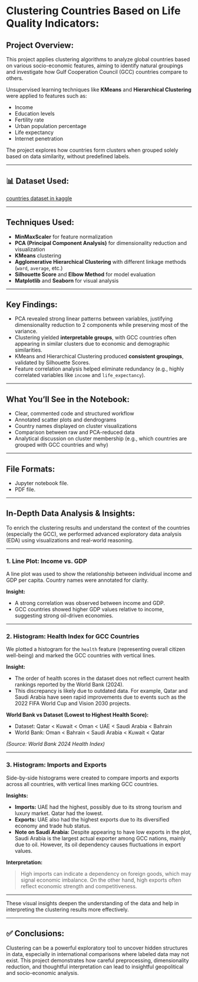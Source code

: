 # Clustering Countries Based on Life Quality Indicators:

## Project Overview:

This project applies clustering algorithms to analyze global countries based on various socio-economic features, aiming to identify natural groupings and investigate how Gulf Cooperation Council (GCC) countries compare to others.

Unsupervised learning techniques like **KMeans** and **Hierarchical Clustering** were applied to features such as:
- Income
- Education levels
- Fertility rate
- Urban population percentage
- Life expectancy
- Internet penetration

The project explores how countries form clusters when grouped solely based on data similarity, without predefined labels.

---

## 📊 Dataset Used:
[countries dataset in kaggle](https://www.kaggle.com/datasets/alirezaai/country-data)


---

## Techniques Used:

- **MinMaxScaler** for feature normalization  
- **PCA (Principal Component Analysis)** for dimensionality reduction and visualization  
- **KMeans** clustering  
- **Agglomerative Hierarchical Clustering** with different linkage methods (`ward`, `average`, etc.)  
- **Silhouette Score** and **Elbow Method** for model evaluation  
- **Matplotlib** and **Seaborn** for visual analysis

---

## Key Findings:

- PCA revealed strong linear patterns between variables, justifying dimensionality reduction to 2 components while preserving most of the variance.
- Clustering yielded **interpretable groups**, with GCC countries often appearing in similar clusters due to economic and demographic similarities.
- KMeans and Hierarchical Clustering produced **consistent groupings**, validated by Silhouette Scores.
- Feature correlation analysis helped eliminate redundancy (e.g., highly correlated variables like `income` and `life_expectancy`).

---

## What You’ll See in the Notebook:

- Clear, commented code and structured workflow
- Annotated scatter plots and dendrograms
- Country names displayed on cluster visualizations
- Comparison between raw and PCA-reduced data
- Analytical discussion on cluster membership (e.g., which countries are grouped with GCC countries and why)

---
## File Formats:

- Jupyter notebook file.
- PDF file.

---
## In-Depth Data Analysis & Insights:

To enrich the clustering results and understand the context of the countries (especially the GCC), we performed advanced exploratory data analysis (EDA) using visualizations and real-world reasoning.

---

### 1. Line Plot: Income vs. GDP

A line plot was used to show the relationship between individual income and GDP per capita. Country names were annotated for clarity.

**Insight:**
- A strong correlation was observed between income and GDP.
- GCC countries showed higher GDP values relative to income, suggesting strong oil-driven economies.

---

### 2. Histogram: Health Index for GCC Countries

We plotted a histogram for the `health` feature (representing overall citizen well-being) and marked the GCC countries with vertical lines.

**Insight:**
- The order of health scores in the dataset does not reflect current health rankings reported by the World Bank (2024).
- This discrepancy is likely due to outdated data. For example, Qatar and Saudi Arabia have seen rapid improvements due to events such as the 2022 FIFA World Cup and Vision 2030 projects.

**World Bank vs Dataset (Lowest to Highest Health Score):**
- Dataset: Qatar < Kuwait < Oman < UAE < Saudi Arabia < Bahrain  
- World Bank: Oman < Bahrain < Saudi Arabia < Kuwait < Qatar

*(Source: World Bank 2024 Health Index)*

---

### 3. Histogram: Imports and Exports

Side-by-side histograms were created to compare imports and exports across all countries, with vertical lines marking GCC countries.

**Insights:**
- **Imports:** UAE had the highest, possibly due to its strong tourism and luxury market. Qatar had the lowest.
- **Exports:** UAE also had the highest exports due to its diversified economy and trade hub status.
- **Note on Saudi Arabia:** Despite appearing to have low exports in the plot, Saudi Arabia is the largest actual exporter among GCC nations, mainly due to oil. However, its oil dependency causes fluctuations in export values.

**Interpretation:**
> High imports can indicate a dependency on foreign goods, which may signal economic imbalance. On the other hand, high exports often reflect economic strength and competitiveness.

---

These visual insights deepen the understanding of the data and help in interpreting the clustering results more effectively.


---
## ✅ Conclusions:

Clustering can be a powerful exploratory tool to uncover hidden structures in data, especially in international comparisons where labeled data may not exist. This project demonstrates how careful preprocessing, dimensionality reduction, and thoughtful interpretation can lead to insightful geopolitical and socio-economic analysis.



